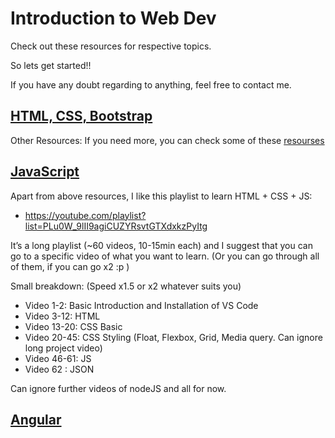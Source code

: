 # Introduction to Web Dev

Check out these resources for respective topics.

So lets get started!!

If you have any doubt regarding to anything, feel free to contact me.

## [HTML, CSS, Bootstrap](https://github.com/DivyanshNatani/Introduction_to_Web_Dev/blob/main/html-css-bootstrap.md)

Other Resources: If you need more, you can check some of these [resourses](https://github.com/DivyanshNatani/Introduction_to_Web_Dev/blob/main/resources.md)

## [JavaScript](https://github.com/DivyanshNatani/Introduction_to_Web_Dev/blob/main/javascript.md)

Apart from above resources, I like this playlist to learn HTML + CSS + JS:
- https://youtube.com/playlist?list=PLu0W_9lII9agiCUZYRsvtGTXdxkzPyItg

It’s a long playlist (~60 videos, 10-15min each) and I suggest that you can go to a specific video of what you want to learn. (Or you can go through all of them, if you can go x2 :p )

Small breakdown: (Speed x1.5 or x2 whatever suits you)

- Video 1-2: Basic Introduction and Installation of VS Code
- Video 3-12: HTML
- Video 13-20: CSS Basic
- Video 20-45: CSS Styling (Float, Flexbox, Grid, Media query. Can ignore long project video)
- Video 46-61: JS 
- Video 62 : JSON

Can ignore further videos of nodeJS and all for now.


## [Angular](https://github.com/DivyanshNatani/Introduction_to_Web_Dev/blob/main/javascript.md)


